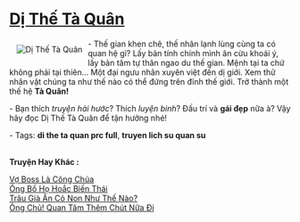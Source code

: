 <a href="https://utruyen.com/di-the-ta-quan/2152/" title="Dị Thế Tà Quân"><h1>Dị Thế Tà Quân</h1></a><div style="display:table"><img align="right" style="float: left; padding: 10px;" src="https://utruyen.com/images/story/200x260/di-the-ta-quan.jpg" alt="Dị Thế Tà Quân">- Thế gian khen chê, thế nhân lạnh lùng cùng ta có quan hệ gì? Lấy bản tính chính mình ân cừu khoái ý, lấy bản tâm tự thân ngao du thế gian. Mệnh tại ta chứ không phải tại thiên… Một đại ngưu nhân xuyên việt đến dị giới. Xem thử nhân vật chúng ta như thế nào có thể đứng trên đỉnh thế giới. Trở thành một thế hệ <strong>Tà Quân!</strong><p></p>- Bạn thích <i>truyện hài hước</i>? Thích <i>luyện binh</i>? Đấu trí và <b>gái đẹp</b> nữa à? Vậy hãy đọc Dị Thế Tà Quân để tận hưởng nhé!<p></p>- Tags: <strong>di the ta quan prc full</strong>, <strong>truyen lich su quan su</strong></div><p><br><b>Truyện Hay Khác :</b></p><a href="https://utruyen.com/vo-boss-la-cong-chua/19155/" alt="Vợ Boss Là Công Chúa">Vợ Boss Là Công Chúa</a><br/><a href="https://github.com/quanluxury/ngontinhhot/tree/master/truyenhay/19113/" alt="Ông Bố Họ Hoắc Biến Thái">Ông Bố Họ Hoắc Biến Thái</a><br/><a href="https://github.com/quanluxury/ngontinhhot/tree/master/truyenhay/19327/" alt="Trâu Già Ăn Cỏ Non Như Thế Nào?">Trâu Già Ăn Cỏ Non Như Thế Nào?</a><br/><a href="https://github.com/quanluxury/ngontinhhot/tree/master/truyenhay/20314/" alt="Ông Chủ! Quan Tâm Thêm Chút Nữa Đi">Ông Chủ! Quan Tâm Thêm Chút Nữa Đi</a><br/>